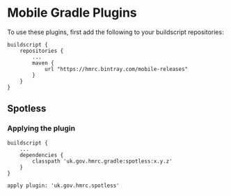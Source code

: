 # Mobile Gradle Plugins

To use these plugins, first add the following to your buildscript repositories:

```
buildscript {
    repositories {
        ...
        maven {
            url "https://hmrc.bintray.com/mobile-releases"
        }
    }
}
```

## Spotless

### Applying the plugin

```
buildscript {
    ...
    dependencies {
        classpath 'uk.gov.hmrc.gradle:spotless:x.y.z'
    }
}

apply plugin: 'uk.gov.hmrc.spotless'
```
